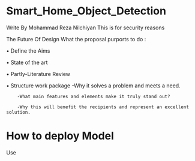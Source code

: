 # Smart_Home_Object_Detection
Write By Mohammad Reza Nilchiyan
This is for security reasons 

The Future Of Design
What the proposal purports to do :

• Define the Aims 

• State of the art  

• Partly-Literature Review

• Structure work package
        -Why it solves a problem and meets a need.
        
        -What main features and elements make it truly stand out?
        
        -Why this will benefit the recipients and represent an excellent solution.

# How to deploy Model
Use 
